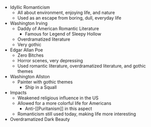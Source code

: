 * Idyllic Romanticism
	* All about environment, enjoying life, and nature
	* Used as an escape from boring, dull, everyday life
* Washington Irving
	* Daddy of American Romantic Literature
		* Famous for Legend of Sleepy Hollow
	* Overdramatized literature
	* Very gothic
* Edgar Allan Poe
	* Zero Bitches
	* Horror scenes, very depressing
	* Used romantic literature, overdramatized literature, and gothic themes
* Washington Allston
	* Painter with gothic themes
		* Ship in a Squall
* Impacts
	* Weakened religious influence in the US
	* Allowed for a more colorful life for Americans
		* Anti-[[Puritanism]] in this aspect
	* Romanticism still used today, making life more interesting
* Overdramatized Dark Beauty